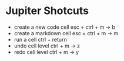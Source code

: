# Jupiter Shotcuts

* create a new code cell esc + ctrl + m -> b
* create a markdown cell esc + ctrl + m -> m
* run a cell ctrl + return
* undo cell level ctrl + m -> z
* redo cell level ctrl + m -> y

